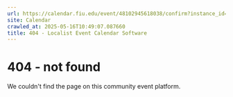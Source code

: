 ```yaml
---
url: https://calendar.fiu.edu/event/48102945618038/confirm?instance_id=48102945648778&return=https%3A%2F%2Fcalendar.fiu.edu%2Fcalendar%3Fevent_types%255B%255D%3D121722
site: Calendar
crawled_at: 2025-05-16T10:49:07.087660
title: 404 - Localist Event Calendar Software
---
```


# 404 - not found
We couldn't find the page on this community event platform.
